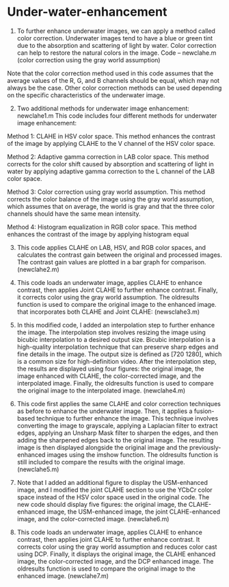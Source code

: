 # Under-water-enhancement
1. To further enhance underwater images, we can apply a method called color correction. Underwater images tend to have a blue or green tint due to the absorption and scattering of light by water. Color correction can help to restore the natural colors in the image.
Code – newclahe.m (color correction using the gray world assumption)

Note that the color correction method used in this code assumes that the average values of the R, G, and B channels should be equal, which may not always be the case. Other color correction methods can be used depending on the specific characteristics of the underwater image.


2. Two additional methods for underwater image enhancement: newclahe1.m
This code includes four different methods for underwater image enhancement:

Method 1: CLAHE in HSV color space. This method enhances the contrast of the image by applying CLAHE to the V channel of the HSV color space.

Method 2: Adaptive gamma correction in LAB color space. This method corrects for the color shift caused by absorption and scattering of light in water by applying adaptive gamma correction to the L channel of the LAB color space.

Method 3: Color correction using gray world assumption. This method corrects the color balance of the image using the gray world assumption, which assumes that on average, the world is gray and that the three color channels should have the same mean intensity.

Method 4: Histogram equalization in RGB color space. This method enhances the contrast of the image by applying histogram equal



3. This code applies CLAHE on LAB, HSV, and RGB color spaces, and calculates the contrast gain between the original and processed images. The contrast gain values are plotted in a bar graph for comparison.
(newclahe2.m)



4. This code loads an underwater image, applies CLAHE to enhance contrast, then applies Joint CLAHE to further enhance contrast. Finally, it corrects color using the gray world assumption. The oldresults function is used to compare the original image to the enhanced image.
that incorporates both CLAHE and Joint CLAHE: (newsclahe3.m)

5. In this modified code, I added an interpolation step to further enhance the image. The interpolation step involves resizing the image using bicubic interpolation to a desired output size. Bicubic interpolation is a high-quality interpolation technique that can preserve sharp edges and fine details in the image. The output size is defined as [720 1280], which is a common size for high-definition video.
After the interpolation step, the results are displayed using four figures: the original image, the image enhanced with CLAHE, the color-corrected image, and the interpolated image. Finally, the oldresults function is used to compare the original image to the interpolated image.
(newclahe4.m)


6. This code first applies the same CLAHE and color correction techniques as before to enhance the underwater image. Then, it applies a fusion-based technique to further enhance the image. This technique involves converting the image to grayscale, applying a Laplacian filter to extract edges, applying an Unsharp Mask filter to sharpen the edges, and then adding the sharpened edges back to the original image. The resulting image is then displayed alongside the original image and the previously-enhanced images using the imshow function. The oldresults function is still included to compare the results with the original image. (newclahe5.m)

7. Note that I added an additional figure to display the USM-enhanced image, and I modified the joint CLAHE section to use the YCbCr color space instead of the HSV color space used in the original code. The new code should display five figures: the original image, the CLAHE-enhanced image, the USM-enhanced image, the joint CLAHE-enhanced image, and the color-corrected image. (newclahe6.m)

8. This code loads an underwater image, applies CLAHE to enhance contrast, then applies joint CLAHE to further enhance contrast. It corrects color using the gray world assumption and reduces color cast using DCP. Finally, it displays the original image, the CLAHE enhanced image, the color-corrected image, and the DCP enhanced image. The oldresults function is used to compare the original image to the enhanced image. (newclahe7.m)
